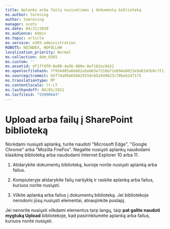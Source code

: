```yaml
---
title: Aplanko arba failų nusiuntimas į dokumentų biblioteką
ms.author: toresing
author: tomresing
manager: scotv
ms.date: 04/21/2020
ms.audience: Admin
ms.topic: article
ms.service: o365-administration
ROBOTS: NOINDEX, NOFOLLOW
localization_priority: Normal
ms.collection: Adm_O365
ms.custom: ''
ms.assetid: df1ffdf0-8e08-4a56-880e-8ef162ec8431
ms.openlocfilehash: 7f954d85a6b682a5e683e7216b71e694e8013e9a6145b9c7f119d3b2a5b78965
ms.sourcegitcommit: b5f7da89a650d2915dc652449623c78be6247175
ms.translationtype: MT
ms.contentlocale: lt-LT
ms.lasthandoff: 08/05/2021
ms.locfileid: "53990643"
---
```

# <a name="upload-a-folder-or-files-to-a-sharepoint-document-library"></a>Upload arba failų į SharePoint biblioteką

Norėdami nusiųsti aplanką, turite naudoti "Microsoft Edge", "Google Chrome" arba "Mozilla FireFox". Negalite nusiųsti aplankų naudodami klasikinę biblioteką arba naudodami Internet Explorer 10 arba 11.
  
1. Atidarykite dokumentų biblioteką, kurioje norite nusiųsti aplanką arba failus.
    
2. Kompiuteryje atidarykite failų naršyklę ir raskite aplanką arba failus, kuriuos norite nusiųsti.
    
3. Vilkite aplanką arba failus į dokumentų biblioteką. Jei bibliotekoje nerodomi jūsų nusiųsti elementai, atnaujinkite puslapį. 
    
Jei nenorite nusiųsti vilkdami elementus tarp langų, taip **pat galite naudoti mygtuką Upload** bibliotekoje, kad pasirinktumėte aplanką arba failus, kuriuos norite nusiųsti. 
  

